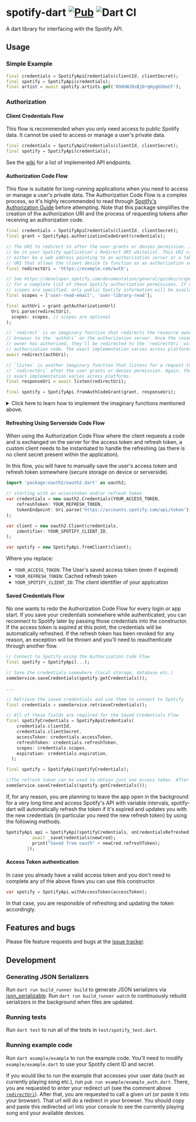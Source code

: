 # spotify-dart [![Pub](https://img.shields.io/pub/v/spotify.svg)](https://pub.dartlang.org/packages/spotify) ![Dart CI](https://github.com/rinukkusu/spotify-dart/workflows/Dart%20CI/badge.svg)

A dart library for interfacing with the Spotify API.

## Usage

### Simple Example

```dart
final credentials = SpotifyApiCredentials(clientId, clientSecret);
final spotify = SpotifyApi(credentials);
final artist = await spotify.artists.get('0OdUWJ0sBjDrqHygGUXeCF');
```

### Authorization
#### Client Credentials Flow
This flow is recommended when you only need access to public Spotify data. It cannot be used to access or manage a user's private data.

```dart
final credentials = SpotifyApiCredentials(clientId, clientSecret);
final spotify = SpotifyApi(credentials);
```
See the [wiki](https://github.com/rinukkusu/spotify-dart/wiki) for a list of implemented API endpoints.

#### Authorization Code Flow
This flow is suitable for long-running applications when you need to access or manage a user's private data. The Authorization Code Flow is a complex process, so it's highly recommended to read through [Spotify's Authorization Guide][spotify_auth] before attempting. Note that this package simplifies the creation of the authorization URI and the process of requesting tokens after receiving an authorization code.

```dart
final credentials = SpotifyApiCredentials(clientId, clientSecret);
final grant = SpotifyApi.authorizationCodeGrant(credentials);

// The URI to redirect to after the user grants or denies permission. It must
// be in your Spotify application's Redirect URI whitelist. This URI can
// either be a web address pointing to an authorization server or a fabricated
// URI that allows the client device to function as an authorization server.
final redirectUri = 'https://example.com/auth';

// See https://developer.spotify.com/documentation/general/guides/scopes/
// for a complete list of these Spotify authorization permissions. If no
// scopes are specified, only public Spotify information will be available.
final scopes = ['user-read-email', 'user-library-read'];

final authUri = grant.getAuthorizationUrl(
  Uri.parse(redirectUri),
  scopes: scopes, // scopes are optional
);

// `redirect` is an imaginary function that redirects the resource owner's
// browser to the `authUri` on the authorization server. Once the resource
// owner has authorized, they'll be redirected to the `redirectUri` with an
// authorization code. The exact implementation varies across platforms.
await redirect(authUri);

// `listen` is another imaginary function that listens for a request to
// `redirectUri` after the user grants or denies permission. Again, the
// exact implementation varies across platforms.
final responseUri = await listen(redirectUri);

final spotify = SpotifyApi.fromAuthCodeGrant(grant, responseUri);
```

<details>
  <summary>Click here to learn how to implement the imaginary functions mentioned above.</summary>
  
  -----
  
  Unfortunately, there's not a universal example for implementing the imaginary functions, `redirect` and `listen`, because different options exist for each platform.
      
  For Flutter apps, there's two popular approaches:
  1. Launch a browser using [url_launcher][] and listen for a redirect using [uni_links][].
      ```dart
      if (await canLaunch(authUri)) {
        await launch(authUri);
      }

      ...
  
      final linksStream = getLinksStream().listen((String link) async {
        if (link.startsWith(redirectUri)) {
          responseUri = link;
        }
      });
      ```

  2. Launch a WebView inside the app and listen for a redirect using [webview_flutter][].
      ```dart
      WebView(
        javascriptMode: JavascriptMode.unrestricted,
        initialUrl: authUri,
        navigationDelegate: (navReq) {
          if (navReq.url.startsWith(redirectUri)) {
            responseUri = navReq.url;
            return NavigationDecision.prevent;
          }
          
          return NavigationDecision.navigate;
        },
        ...
      );
      ```
   
  For Dart apps, the best approach depends on the available options for accessing a browser. In general, you'll need to launch the authorization URI through the client's browser and listen for the redirect URI.
</details>

#### Refreshing Using Serverside Code Flow
When using the Authorization Code Flow where the client requests a code and is exchanged on the server for the access token and refresh token, a custom client needs to be instantiated to handle the refreshing (as there is no client secret present within the application).

In this flow, you will have to manually save the user's access token and refresh token somewhere (secure storage on device or serverside).

```dart
import 'package:oauth2/oauth2.dart' as oauth2;

// starting with an accesstoken and/or refresh token
var credentials = new oauth2.Credentials(YOUR_ACCESS_TOKEN, 
    refreshToken: YOUR_REFRESH_TOKEN,
    tokenEndpoint: Uri.parse('https://accounts.spotify.com/api/token')
);

var client = new oauth2.Client(credentials,
    identifier: YOUR_SPOTIFY_CLIENT_ID,
);

var spotify = new SpotifyApi.fromClient(client);
```

Where you replace:
  * `YOUR_ACCESS_TOKEN`: The User's saved access token (even if expired)
  * `YOUR_REFRESH_TOKEN`: Cached refresh token 
  * `YOUR_SPOTIFY_CLIENT_ID`: The client identifier of your application

#### Saved Credentials Flow
No one wants to redo the Authorization Code Flow for every login or app start. If you save your credentials somewhere while authenticated, you can reconnect to Spotify later by passing those credentials into the constructor. If the access token is expired at this point, the credentials will be automatically refreshed. If the refresh token has been revoked for any reason, an exception will be thrown and you'll need to reauthenticate through another flow.

```dart
// Connect to Spotify using the Authorization Code Flow
final spotify = SpotifyApi(...);

// Save the credentials somewhere (local storage, database etc.)
someService.saveCredentials(spotify.getCredentials());

...

// Retrieve the saved credentials and use them to connect to Spotify
final credentials = someService.retrieveCredentials();

// All of these fields are required for the Saved Credentials Flow
final spotifyCredentials = SpotifyApiCredentials(
    credentials.clientId,
    credentials.clientSecret,
    accessToken: credentials.accessToken,
    refreshToken: credentials.refreshToken,
    scopes: credentials.scopes,
    expiration: credentials.expiration,
  );

final spotify = SpotifyApi(spotifyCredentials);

//The refresh token can be used to obtain just one access token. After token retrieval, a new refresh token is provided.
someService.saveCredentials(spotify.getCredentials());
```

If, for any reason, you are planning to leave the app open in the background for a very long time and access Spotify's API with variable intervals, spotify-dart will automatically refresh the token if it's expired and updates you with the new credentials (in particular you need the new refresh token) by using the following methods.

```dart
SpotifyApi api = SpotifyApi(spotifyCredentials, onCredentialsRefreshed: (SpotifyApiCredentials newCred) async {
          await _saveCredentials(newCred);
          print("Saved from oauth" + newCred.refreshToken);
        });
``` 

#### Access Token authentication
In case you already have a valid access token and you don't need to complete any of the above flows you can use this constructor.

```dart
var spotify = SpotifyApi.withAccessToken(accessToken);
```

In that case, you are responsible of refreshing and updating the token accordingly.

## Features and bugs

Please file feature requests and bugs at the [issue tracker][tracker].

## Development

### Generating JSON Serializers
Run `dart run build_runner build` to generate JSON serializers via [json_serializable][].
Run `dart run build_runner watch` to continuously rebuild serializers in the background when files are updated.

### Running tests
Run `dart test` to run all of the tests in `test/spotify_test.dart`.

### Running example code
Run `dart example/example` to run the example code. You'll need to modify `example/example.dart` to use your Spotify client ID and secret.

If you would like to run the example that accesses your user data (such as currently playing song etc.), run `pub run example/example_auth.dart`. There, you are requested to
enter your redirect url (see the comment above [`redirectUri`](#authorization-code-flow)). After that, you are requested to call a given url (or paste it into your browser). That url will do a redirect in your browser. You should copy and paste this redirected url into your console to see the currently playing song and your available devices.

[json_serializable]: https://pub.dartlang.org/packages/json_serializable
[spotify_auth]: https://developer.spotify.com/documentation/general/guides/authorization-guide/
[tracker]: https://github.com/rinukkusu/spotify-dart/issues
[uni_links]: https://pub.dev/packages/uni_links
[url_launcher]: https://pub.dev/packages/url_launcher
[webview_flutter]: https://pub.dev/packages/webview_flutter
